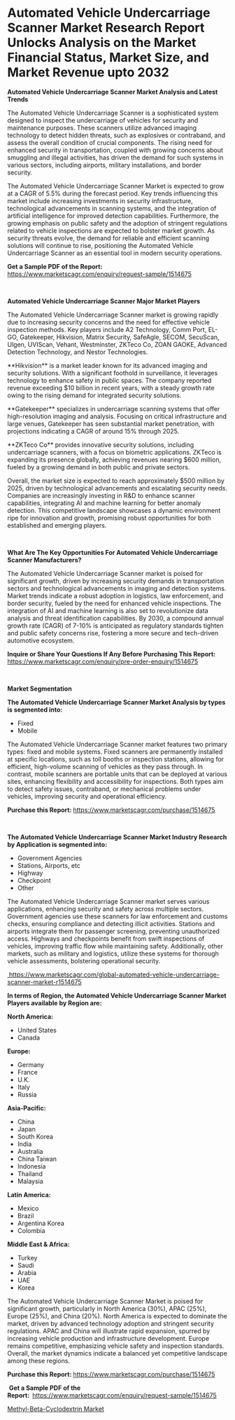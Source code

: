 <p><h1>Automated Vehicle Undercarriage Scanner Market Research Report Unlocks Analysis on the Market Financial Status, Market Size, and Market Revenue upto 2032</h1></p><p><strong>Automated Vehicle Undercarriage Scanner Market Analysis and Latest Trends</strong></p>
<p><p>The Automated Vehicle Undercarriage Scanner is a sophisticated system designed to inspect the undercarriage of vehicles for security and maintenance purposes. These scanners utilize advanced imaging technology to detect hidden threats, such as explosives or contraband, and assess the overall condition of crucial components. The rising need for enhanced security in transportation, coupled with growing concerns about smuggling and illegal activities, has driven the demand for such systems in various sectors, including airports, military installations, and border security.</p><p>The Automated Vehicle Undercarriage Scanner Market is expected to grow at a CAGR of 5.5% during the forecast period. Key trends influencing this market include increasing investments in security infrastructure, technological advancements in scanning systems, and the integration of artificial intelligence for improved detection capabilities. Furthermore, the growing emphasis on public safety and the adoption of stringent regulations related to vehicle inspections are expected to bolster market growth. As security threats evolve, the demand for reliable and efficient scanning solutions will continue to rise, positioning the Automated Vehicle Undercarriage Scanner as an essential tool in modern security operations.</p></p>
<p><strong>Get a Sample PDF of the Report:&nbsp;</strong> <a href="https://www.marketscagr.com/enquiry/request-sample/1514675?utm_campaign=3495&utm_medium=2&utm_source=Github&utm_content=ia&utm_term=29032025&utm_id=automated-vehicle-undercarriage-scanner">https://www.marketscagr.com/enquiry/request-sample/1514675</a></p>
<p>&nbsp;</p>
<p><strong>Automated Vehicle Undercarriage Scanner Major Market Players</strong></p>
<p><p>The Automated Vehicle Undercarriage Scanner market is growing rapidly due to increasing security concerns and the need for effective vehicle inspection methods. Key players include A2 Technology, Comm Port, EL-GO, Gatekeeper, Hikvision, Matrix Security, SafeAgle, SECOM, SecuScan, Ulgen, UVIScan, Vehant, Westminster, ZKTeco Co, ZOAN GAOKE, Advanced Detection Technology, and Nestor Technologies.</p><p>**Hikvision** is a market leader known for its advanced imaging and security solutions. With a significant foothold in surveillance, it leverages technology to enhance safety in public spaces. The company reported revenue exceeding $10 billion in recent years, with a steady growth rate owing to the rising demand for integrated security solutions.</p><p>**Gatekeeper** specializes in undercarriage scanning systems that offer high-resolution imaging and analysis. Focusing on critical infrastructure and large venues, Gatekeeper has seen substantial market penetration, with projections indicating a CAGR of around 15% through 2025. </p><p>**ZKTeco Co** provides innovative security solutions, including undercarriage scanners, with a focus on biometric applications. ZKTeco is expanding its presence globally, achieving revenues nearing $600 million, fueled by a growing demand in both public and private sectors.</p><p>Overall, the market size is expected to reach approximately $500 million by 2025, driven by technological advancements and escalating security needs. Companies are increasingly investing in R&D to enhance scanner capabilities, integrating AI and machine learning for better anomaly detection. This competitive landscape showcases a dynamic environment ripe for innovation and growth, promising robust opportunities for both established and emerging players.</p></p>
<p>&nbsp;</p>
<p><strong>What Are The Key Opportunities For Automated Vehicle Undercarriage Scanner Manufacturers?</strong></p>
<p><p>The Automated Vehicle Undercarriage Scanner market is poised for significant growth, driven by increasing security demands in transportation sectors and technological advancements in imaging and detection systems. Market trends indicate a robust adoption in logistics, law enforcement, and border security, fueled by the need for enhanced vehicle inspections. The integration of AI and machine learning is also set to revolutionize data analysis and threat identification capabilities. By 2030, a compound annual growth rate (CAGR) of 7-10% is anticipated as regulatory standards tighten and public safety concerns rise, fostering a more secure and tech-driven automotive ecosystem.</p></p>
<p><strong>Inquire or Share Your Questions If Any Before Purchasing This Report:</strong> <a href="https://www.marketscagr.com/enquiry/pre-order-enquiry/1514675?utm_campaign=3495&utm_medium=2&utm_source=Github&utm_content=ia&utm_term=29032025&utm_id=automated-vehicle-undercarriage-scanner">https://www.marketscagr.com/enquiry/pre-order-enquiry/1514675</a></p>
<p>&nbsp;</p>
<p><strong>Market Segmentation</strong></p>
<p><strong>The Automated Vehicle Undercarriage Scanner Market Analysis by types is segmented into:</strong></p>
<p><ul><li>Fixed</li><li>Mobile</li></ul></p>
<p><p>The Automated Vehicle Undercarriage Scanner market features two primary types: fixed and mobile systems. Fixed scanners are permanently installed at specific locations, such as toll booths or inspection stations, allowing for efficient, high-volume scanning of vehicles as they pass through. In contrast, mobile scanners are portable units that can be deployed at various sites, enhancing flexibility and accessibility for inspections. Both types aim to detect safety issues, contraband, or mechanical problems under vehicles, improving security and operational efficiency.</p></p>
<p><strong>Purchase this Report:&nbsp;</strong><a href="https://www.marketscagr.com/purchase/1514675?utm_campaign=3495&utm_medium=2&utm_source=Github&utm_content=ia&utm_term=29032025&utm_id=automated-vehicle-undercarriage-scanner">https://www.marketscagr.com/purchase/1514675</a></p>
<p>&nbsp;</p>
<p><strong>The Automated Vehicle Undercarriage Scanner Market Industry Research by Application is segmented into:</strong></p>
<p><ul><li>Government Agencies</li><li>Stations, Airports, etc</li><li>Highway</li><li>Checkpoint</li><li>Other</li></ul></p>
<p><p>The Automated Vehicle Undercarriage Scanner market serves various applications, enhancing security and safety across multiple sectors. Government agencies use these scanners for law enforcement and customs checks, ensuring compliance and detecting illicit activities. Stations and airports integrate them for passenger screening, preventing unauthorized access. Highways and checkpoints benefit from swift inspections of vehicles, improving traffic flow while maintaining safety. Additionally, other markets, such as military and logistics, utilize these systems for thorough vehicle assessments, bolstering operational security.</p></p>
<p><a href="https://www.marketscagr.com/global-automated-vehicle-undercarriage-scanner-market-r1514675?utm_campaign=3495&utm_medium=2&utm_source=Github&utm_content=ia&utm_term=29032025&utm_id=automated-vehicle-undercarriage-scanner">&nbsp;https://www.marketscagr.com/global-automated-vehicle-undercarriage-scanner-market-r1514675</a></p>
<p><strong>In terms of Region, the Automated Vehicle Undercarriage Scanner Market Players available by Region are:</strong></p>
<p>
    <p> <strong> North America: </strong>
        <ul>
            <li>United States</li>
            <li>Canada</li>
        </ul>
        </p> 
    <p> <strong> Europe: </strong>
        <ul>
            <li>Germany</li>
            <li>France</li>
            <li>U.K.</li>
            <li>Italy</li>
            <li>Russia</li>
        </ul>
        </p> 
    <p> <strong> Asia-Pacific: </strong>
        <ul>
            <li>China</li>
            <li>Japan</li>
            <li>South Korea</li>
            <li>India</li>
            <li>Australia</li>
            <li>China Taiwan</li>
            <li>Indonesia</li>
            <li>Thailand</li>
            <li>Malaysia</li>
        </ul>
        </p> 
    <p> <strong> Latin America: </strong>
        <ul>
            <li>Mexico</li>
            <li>Brazil</li>
            <li>Argentina Korea</li>
            <li>Colombia</li>
        </ul>
        </p> 
    <p> <strong> Middle East & Africa: </strong>
        <ul>
            <li>Turkey</li>
            <li>Saudi</li>
            <li>Arabia</li>
            <li>UAE</li>
            <li>Korea</li>
        </ul>
    </p>
    </p>
<p><p>The Automated Vehicle Undercarriage Scanner Market is poised for significant growth, particularly in North America (30%), APAC (25%), Europe (25%), and China (20%). North America is expected to dominate the market, driven by advanced technology adoption and stringent security regulations. APAC and China will illustrate rapid expansion, spurred by increasing vehicle production and infrastructure development. Europe remains competitive, emphasizing vehicle safety and inspection standards. Overall, the market dynamics indicate a balanced yet competitive landscape among these regions.</p></p>
<p><strong>Purchase this Report: </strong><a href="https://www.marketscagr.com/purchase/1514675?utm_campaign=3495&utm_medium=2&utm_source=Github&utm_content=ia&utm_term=29032025&utm_id=automated-vehicle-undercarriage-scanner">https://www.marketscagr.com/purchase/1514675</a></p>
<p>&nbsp;<strong>Get a Sample PDF of the Report:&nbsp;&nbsp;</strong><a href="https://www.marketscagr.com/enquiry/request-sample/1514675?utm_campaign=3495&utm_medium=2&utm_source=Github&utm_content=ia&utm_term=29032025&utm_id=automated-vehicle-undercarriage-scanner">https://www.marketscagr.com/enquiry/request-sample/1514675</a></p>
<p><strong></strong></p>
<p><p><a href="https://github.com/prantoblouin/Market-Research-Report-List-1/blob/main/methyl-beta-cyclodextrin-market.md?utm_campaign=3495&utm_medium=2&utm_source=Github&utm_content=ia&utm_term=29032025&utm_id=automated-vehicle-undercarriage-scanner">Methyl-Beta-Cyclodextrin Market</a></p></p>